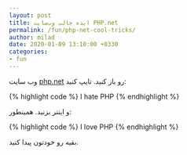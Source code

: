 ```yaml
---
layout: post
title: ایده جالب وب‌سایت PHP.net
permalink: /fun/php-net-cool-tricks/
author: milad
date: 2020-01-09 13:10:00 +0330
categories:
- fun
---
```



وب سایت [php.net](https://php.net) رو باز کنید. تایپ کنید:

{% highlight code %}
I hate PHP
{% endhighlight %}

و اینتر بزنید. همینطور:

{% highlight code %}
I love PHP
{% endhighlight %}

بقیه رو خودتون پیدا کنید.
